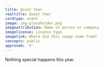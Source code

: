 ```yaml
---
title: Quiet Year
realtitle: Quiet Year
cardtype: event
image: img-placeholder.png
imageattribution: Name of person or company
imagelicense: License type
imagelink: Where did this image come from?
concepts: public
approved: 'Y'
---
```


Nothing special happens this year.
